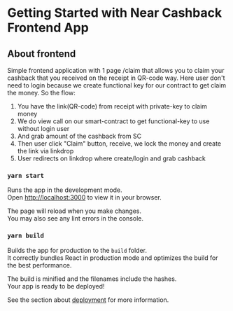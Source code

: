 # Getting Started with Near Cashback Frontend App

## About frontend

Simple frontend application with 1 page /claim that allows you to claim your cashback that you received on the receipt in QR-code way.
Here user don't need to login because we create functional key for our contract to get claim the money.
So the flow:
1. You have the link(QR-code) from receipt with private-key to claim money
2. We do view call on our smart-contract to get functional-key to use without login user
3. And grab amount of the cashback from SC
4. Then user click "Claim" button, receive, we lock the money and create the link via linkdrop
5. User redirects on linkdrop where create/login and grab cashback

### `yarn start`

Runs the app in the development mode.\
Open [http://localhost:3000](http://localhost:3000) to view it in your browser.

The page will reload when you make changes.\
You may also see any lint errors in the console.

### `yarn build`

Builds the app for production to the `build` folder.\
It correctly bundles React in production mode and optimizes the build for the best performance.

The build is minified and the filenames include the hashes.\
Your app is ready to be deployed!

See the section about [deployment](https://facebook.github.io/create-react-app/docs/deployment) for more information.

